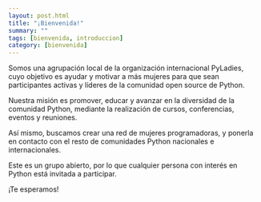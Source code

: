 ```yaml
---
layout: post.html
title: "¡Bienvenida!"
summary: ""
tags: [bienvenida, introduccion]
category: [bienvenida]
---
```

Somos una agrupación local de la organización internacional PyLadies, 
cuyo objetivo es ayudar y motivar a más mujeres para que sean participantes 
activas y líderes de la comunidad open source de Python. 

Nuestra misión es promover, educar y avanzar en la diversidad de la comunidad 
Python, mediante la realización de cursos, conferencias, eventos y reuniones.

Así mismo, buscamos crear una red de mujeres programadoras, 
y ponerla en contacto con el resto de comunidades Python nacionales e 
internacionales. 

Este es un grupo abierto, por lo que cualquier persona con interés en Python 
está invitada a participar.

¡Te esperamos!
